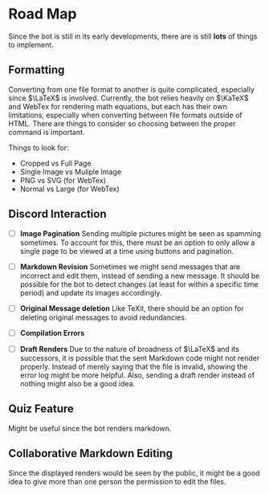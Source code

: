 # Road Map

Since the bot is still in its early developments, there are is still **lots** of things to implement.

## Formatting

Converting from one file format to another is quite complicated, especially since $\LaTeX$ is involved. Currently, the bot relies heavily on $\KaTeX$ and WebTex for rendering math equations, but each has their own limitations, especially when converting between file formats outside of HTML. There are things to consider so choosing between the proper command is important.

Things to look for:

- Cropped vs Full Page
- Single Image vs Muliple Image
- PNG vs SVG (for WebTex)
- Normal vs Large (for WebTex)

## Discord Interaction

- [ ] **Image Pagination**
    Sending multiple pictures might be seen as spamming sometimes. To account for this, there must be an option to only allow a single page to be viewed at a time using buttons and pagination.

- [ ] **Markdown Revision**
    Sometimes we might send messages that are incorrect and edit them, instead of sending a new message. It should be possible for the bot to detect changes (at least for within a specific time period) and update its images accordingly.

- [ ] **Original Message deletion**
    Like TeXit, there should be an option for deleting original messages to avoid redundancies.

- [ ] **Compilation Errors**
- [ ] **Draft Renders**
    Due to the nature of broadness of $\LaTeX$ and its successors, it is possible that the sent Markdown code might not render properly. Instead of merely saying that the file is invalid, showing the error log might be more helpful. Also, sending a draft render instead of nothing might also be a good idea.

## Quiz Feature

Might be useful since the bot renders markdown.

## Collaborative Markdown Editing

Since the displayed renders would be seen by the public, it might be a good idea to give more than one person the permission to edit the files.